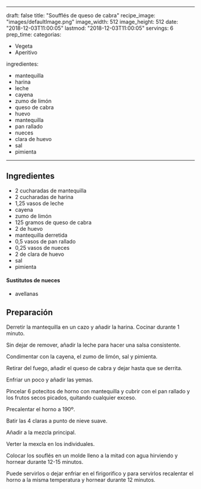 
---
draft: false
title: "Soufflés de queso de cabra"
recipe_image: "images/defaultImage.png"
image_width: 512
image_height: 512
date: "2018-12-03T11:00:05"
lastmod: "2018-12-03T11:00:05"
servings: 6
prep_time: 
categorias:
  - Vegeta
  - Aperitivo

ingredientes:
  - mantequilla
  - harina
  - leche
  - cayena
  - zumo de limón
  - queso de cabra
  - huevo
  - mantequilla
  - pan rallado
  - nueces
  - clara de huevo
  - sal
  - pimienta
---

## Ingredientes
- 2 cucharadas de mantequilla
- 2 cucharadas de harina
- 1,25 vasos de leche
- cayena
- zumo de limón
- 125 gramos de queso de cabra
- 2  de huevo
- mantequilla derretida
- 0,5 vasos de pan rallado
- 0,25 vasos de nueces
- 2  de clara de huevo
- sal
- pimienta
#### Sustitutos de nueces
- avellanas

## Preparación
Derretir la mantequilla en un cazo y añadir la harina. Cocinar durante 1 minuto.

Sin dejar de remover, añadir la leche para hacer una salsa consistente.

Condimentar con la cayena, el zumo de limón, sal y pimienta.

Retirar del fuego, añadir el queso de cabra y dejar hasta que se derrita.

Enfriar un poco y añadir las yemas.

Pincelar 6 potecitos de horno con mantequilla y cubrir con el pan rallado y los frutos secos picados, quitando cualquier exceso.

Precalentar el horno a 190º.

Batir las 4 claras a punto de nieve suave.

Añadir a la mezcla principal.

Verter la mexcla en los individuales.

Colocar los souflés en un molde lleno a la mitad con agua hirviendo y hornear durante 12-15 minutos.

Puede servirlos o dejar enfriar en el firigorifico y para servirlos recalentar el horno a la misma temperatura y hornear durante 12 minutos.


